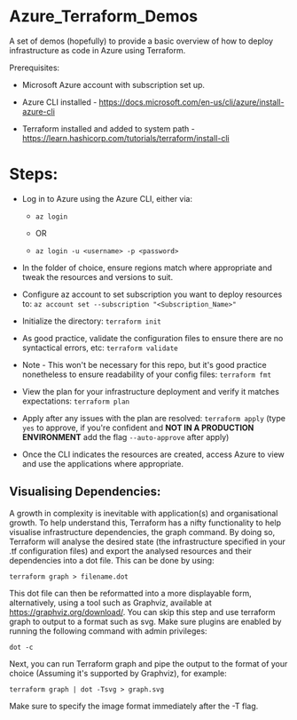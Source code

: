 # Azure_Terraform_Demos

A set of demos (hopefully) to provide a basic overview of how to deploy infrastructure as code in Azure using Terraform.

Prerequisites:

- Microsoft Azure account with subscription set up.

- Azure CLI installed - https://docs.microsoft.com/en-us/cli/azure/install-azure-cli

- Terraform installed and added to system path - https://learn.hashicorp.com/tutorials/terraform/install-cli

# Steps:

- Log in to Azure using the Azure CLI, either via: 

  - `az login` 

  - OR 

  - `az login -u <username> -p <password>`

- In the folder of choice, ensure regions match where appropriate and tweak the resources and versions to suit.

- Configure az account to set subscription you want to deploy resources to: `az account set --subscription "<Subscription_Name>"`

- Initialize the directory: `terraform init`

- As good practice, validate the configuration files to ensure there are no syntactical errors, etc: `terraform validate`

- Note - This won't be necessary for this repo, but it's good practice nonetheless to ensure readability of your config files: `terraform fmt`

- View the plan for your infrastructure deployment and verify it matches expectations: `terraform plan`

- Apply after any issues with the plan are resolved: `terraform apply` (type `yes` to approve, if you're confident and **NOT IN A PRODUCTION ENVIRONMENT** add the flag `--auto-approve` after apply)

- Once the CLI indicates the resources are created, access Azure to view and use the applications where appropriate.

## Visualising Dependencies:
A growth in complexity is inevitable with application(s) and organisational growth.
To help understand this, Terraform has a nifty functionality to help visualise infrastructure dependencies, the graph command.
By doing so, Terraform will analyse the desired state (the infrastructure specified in your .tf configuration files) and export the analysed resources and their dependencies into a dot file. This can be done by using:

```shell
terraform graph > filename.dot
```

This dot file can then be reformatted into a more displayable form, alternatively, using a tool such as Graphviz, available at https://graphviz.org/download/. You can skip this step and use terraform graph to output to a format such as svg. Make sure plugins are enabled by running the following command with admin privileges:
```shell
dot -c
```
Next, you can run Terraform graph and pipe the output to the format of your choice (Assuming it's supported by Graphviz), for example:
```shell
terraform graph | dot -Tsvg > graph.svg
```
Make sure to specify the image format immediately after the -T flag.